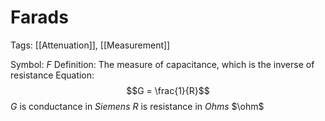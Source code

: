 # Farads
Tags: [[Attenuation]], [[Measurement]]

Symbol: $F$
Definition: The measure of capacitance, which is the inverse of resistance
Equation:
$$G = \frac{1}{R}$$
$G$ is conductance in *Siemens*
$R$ is resistance in *Ohms* $\ohm$
